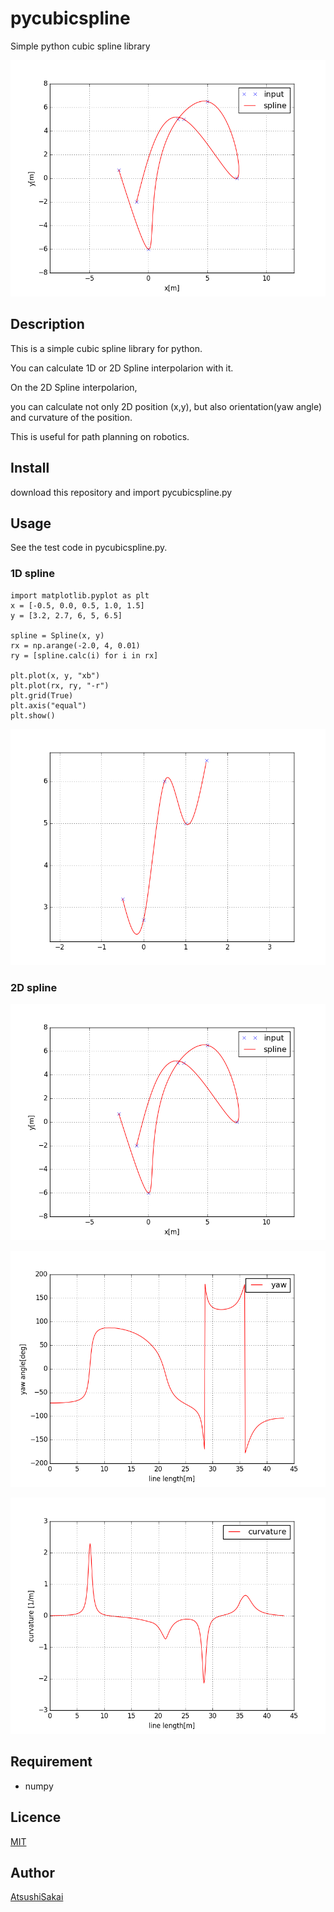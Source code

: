 # pycubicspline
Simple python cubic spline library 

![1](https://github.com/AtsushiSakai/pycubicspline/blob/master/images/figure_1-2.png)

## Description

This is a simple cubic spline library for python.

You can calculate 1D or 2D Spline interpolarion with it.

On the 2D Spline interpolarion,

you can calculate not only 2D position (x,y), but also orientation(yaw angle) and curvature of the position.

This is useful for path planning on robotics.

## Install

download this repository and import pycubicspline.py

## Usage

See the test code in pycubicspline.py.

### 1D spline

    import matplotlib.pyplot as plt
    x = [-0.5, 0.0, 0.5, 1.0, 1.5]
    y = [3.2, 2.7, 6, 5, 6.5]

    spline = Spline(x, y)
    rx = np.arange(-2.0, 4, 0.01)
    ry = [spline.calc(i) for i in rx]

    plt.plot(x, y, "xb")
    plt.plot(rx, ry, "-r")
    plt.grid(True)
    plt.axis("equal")
    plt.show()





![1](https://github.com/AtsushiSakai/pycubicspline/blob/master/images/figure_1.png)

### 2D spline

![1](https://github.com/AtsushiSakai/pycubicspline/blob/master/images/figure_1-2.png)


![1](https://github.com/AtsushiSakai/pycubicspline/blob/master/images/figure_2.png)

![1](https://github.com/AtsushiSakai/pycubicspline/blob/master/images/figure_3.png)


## Requirement

- numpy

## Licence

[MIT](https://github.com/tcnksm/tool/blob/master/LICENCE)

## Author

[AtsushiSakai](https://github.com/AtsushiSakai)


